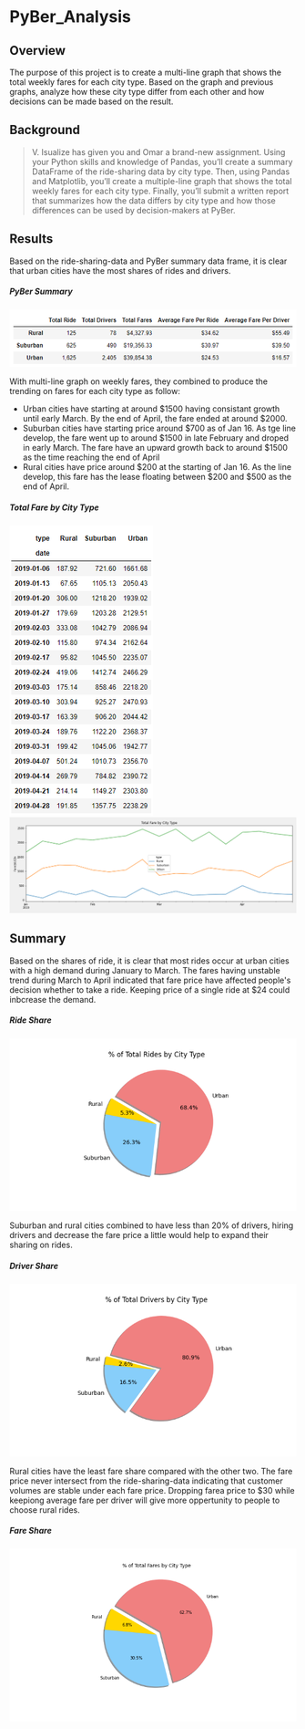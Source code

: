 # PyBer_Analysis
## Overview
The purpose of this project is to create a multi-line graph that shows the total weekly fares for each city type. Based on the graph and previous graphs, analyze how these city type differ from each other and how decisions can be made based on the result.

## Background
>V. Isualize has given you and Omar a brand-new assignment. Using your Python skills and knowledge of Pandas, you’ll create a summary DataFrame of the ride-sharing data by city type. Then, using Pandas and Matplotlib, you’ll create a multiple-line graph that shows the total weekly fares for each city type. Finally, you’ll submit a written report that summarizes how the data differs by city type and how those differences can be used by decision-makers at PyBer.

## Results
Based on the ride-sharing-data and PyBer summary data frame, it is clear that urban cities have the most shares of rides and drivers.
##### PyBer Summary
![ride-share-data](https://github.com/WilliamBHW/PyBer_Analysis/blob/main/analysis/Ride_Data.png)
<br>

With multi-line graph on weekly fares, they combined to produce the trending on fares for each city type as follow:
- Urban cities have starting at around $1500 having consistant growth until early March. By the end of April, the fare ended at around $2000.
- Suburban cities have starting price around $700 as of Jan 16. As tge line develop, the fare went up to around $1500 in late February and droped in early March. The fare have an upward growth back to around $1500 as the time reaching the end of April
- Rural cities have price around $200 at the starting of Jan 16. As the line develop, this fare has the lease floating between $200 and $500 as the end of April.
##### Total Fare by City Type
![weekly_fare](https://github.com/WilliamBHW/PyBer_Analysis/blob/main/analysis/weekly_fares.png)
![fare_summary](https://github.com/WilliamBHW/PyBer_Analysis/blob/main/analysis/PyBer_fare_summary.png)
<br>

## Summary
Based on the shares of ride, it is clear that most rides occur at urban cities with a high demand during January to March. The fares having unstable trend during March to April indicated that fare price have affected people's decision whether to take a ride. Keeping price of a single ride at $24 could inbcrease the demand.
##### Ride Share
![ride-share](https://github.com/WilliamBHW/PyBer_Analysis/blob/main/analysis/Fig6.png)
<br>

Suburban and rural cities combined to have less than 20% of drivers, hiring drivers and decrease the fare price a little would help to expand their sharing on rides.
##### Driver Share
![driver-share](https://github.com/WilliamBHW/PyBer_Analysis/blob/main/analysis/Fig7.png)
<br>

Rural cities have the least fare share compared with the other two. The fare price never intersect from the ride-sharing-data indicating that customer volumes are stable under each fare price. Dropping farea price to $30 while keepiong average fare per driver will give more oppertunity to people to choose rural rides.
##### Fare Share
![fare-share](https://github.com/WilliamBHW/PyBer_Analysis/blob/main/analysis/Fig5.png)
